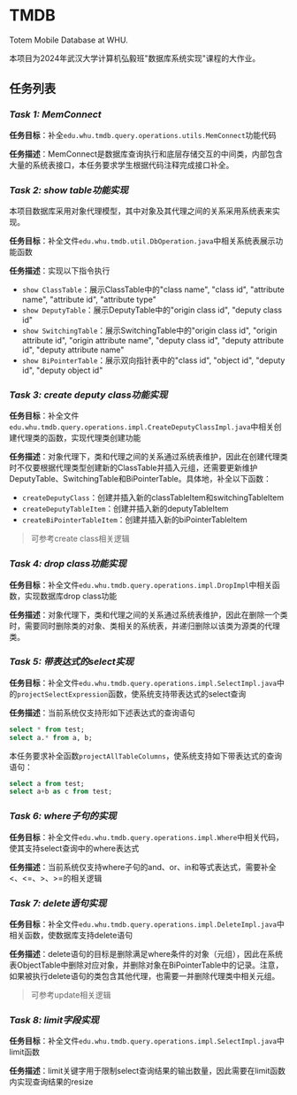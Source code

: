 # TMDB

Totem Mobile Database at WHU.

本项目为2024年武汉大学计算机弘毅班"数据库系统实现"课程的大作业。

## 任务列表

### *Task 1: MemConnect*

**任务目标**：补全`edu.whu.tmdb.query.operations.utils.MemConnect`功能代码

**任务描述**：MemConnect是数据库查询执行和底层存储交互的中间类，内部包含大量的系统表接口，本任务要求学生根据代码注释完成接口补全。



### *Task 2: show table功能实现*

本项目数据库采用对象代理模型，其中对象及其代理之间的关系采用系统表来实现。

**任务目标**：补全文件`edu.whu.tmdb.util.DbOperation.java`中相关系统表展示功能函数

**任务描述**：实现以下指令执行

- `show ClassTable`：展示ClassTable中的"class name", "class id", "attribute name", "attribute id", "attribute type"
- `show DeputyTable`：展示DeputyTable中的"origin class id", "deputy class id"
- `show SwitchingTable`：展示SwitchingTable中的"origin class id", "origin attribute id", "origin attribute name", "deputy class id", "deputy attribute id", "deputy attribute name"
- `show BiPointerTable`：展示双向指针表中的"class id", "object id", "deputy id", "deputy object id"



### *Task 3: create deputy class功能实现*

**任务目标**：补全文件`edu.whu.tmdb.query.operations.impl.CreateDeputyClassImpl.java`中相关创建代理类的函数，实现代理类创建功能

**任务描述**：对象代理下，类和代理之间的关系通过系统表维护，因此在创建代理类时不仅要根据代理类型创建新的ClassTable并插入元组，还需要更新维护DeputyTable、SwitchingTable和BiPointerTable。具体地，补全以下函数：

- `createDeputyClass`：创建并插入新的classTableItem和switchingTableItem
- `createDeputyTableItem`：创建并插入新的deputyTableItem
- `createBiPointerTableItem`：创建并插入新的biPointerTableItem

> 可参考create class相关逻辑



### *Task 4: drop class功能实现*

**任务目标**：补全文件`edu.whu.tmdb.query.operations.impl.DropImpl`中相关函数，实现数据库drop class功能

**任务描述**：对象代理下，类和代理之间的关系通过系统表维护，因此在删除一个类时，需要同时删除类的对象、类相关的系统表，并递归删除以该类为源类的代理类。



### *Task 5: 带表达式的select实现*

**任务目标**：补全文件`edu.whu.tmdb.query.operations.impl.SelectImpl.java`中的`projectSelectExpression`函数，使系统支持带表达式的select查询

**任务描述**：当前系统仅支持形如下述表达式的查询语句

```sql
select * from test;
select a.* from a, b;
```

本任务要求补全函数`projectAllTableColumns`，使系统支持如下带表达式的查询语句：

```sql
select a from test;
select a+b as c from test;
```



### *Task 6: where子句的实现*

**任务目标**：补全文件`edu.whu.tmdb.query.operations.impl.Where`中相关代码，使其支持select查询中的where表达式

**任务描述**：当前系统仅支持where子句的and、or、in和等式表达式，需要补全<、<=、>、>=的相关逻辑



### *Task 7: delete语句实现*

**任务目标**：补全文件`edu.whu.tmdb.query.operations.impl.DeleteImpl.java`中相关函数，使数据库支持delete语句

**任务描述**：delete语句的目标是删除满足where条件的对象（元组），因此在系统表ObjectTable中删除对应对象，并删除对象在BiPointerTable中的记录。注意，如果被执行delete语句的类包含其他代理，也需要一并删除代理类中相关元组。

> 可参考update相关逻辑



### *Task 8: limit字段实现*

**任务目标**：补全文件`edu.whu.tmdb.query.operations.impl.SelectImpl.java`中limit函数

**任务描述**：limit关键字用于限制select查询结果的输出数量，因此需要在limit函数内实现查询结果的resize

